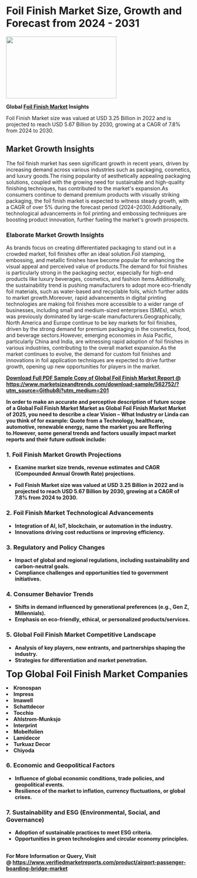 <H1>Foil Finish Market Size, Growth and Forecast from 2024 - 2031</H1><img class="aligncenter size-medium wp-image-584254" src="https://thirdeyenews.in/wp-content/uploads/2024/09/Global-Market-Research-300x168.jpeg" alt="" width="300" height="168" /><p><strong>Global&nbsp;<a href="https://www.marketsizeandtrends.com/download-sample/562752/?utm_source=Github8j?utm_medium=201">Foil Finish Market</a> Insights</strong></p><p>Foil Finish Market size was valued at USD 3.25 Billion in 2022 and is projected to reach USD 5.67 Billion by 2030, growing at a CAGR of 7.8% from 2024 to 2030.</p><p><h2>Market Growth Insights</h2> <p>The foil finish market has seen significant growth in recent years, driven by increasing demand across various industries such as packaging, cosmetics, and luxury goods.The rising popularity of aesthetically appealing packaging solutions, coupled with the growing need for sustainable and high-quality finishing techniques, has contributed to the market's expansion.As consumers continue to demand premium products with visually striking packaging, the foil finish market is expected to witness steady growth, with a CAGR of over 5% during the forecast period (2024–2030).Additionally, technological advancements in foil printing and embossing techniques are boosting product innovation, further fueling the market's growth prospects.</p> <p><strong><a href="#"></a></strong></p> <h3>Elaborate Market Growth Insights</h3> <p>As brands focus on creating differentiated packaging to stand out in a crowded market, foil finishes offer an ideal solution.Foil stamping, embossing, and metallic finishes have become popular for enhancing the visual appeal and perceived value of products.The demand for foil finishes is particularly strong in the packaging sector, especially for high-end products like luxury beverages, cosmetics, and fashion items.Additionally, the sustainability trend is pushing manufacturers to adopt more eco-friendly foil materials, such as water-based and recyclable foils, which further adds to market growth.Moreover, rapid advancements in digital printing technologies are making foil finishes more accessible to a wider range of businesses, including small and medium-sized enterprises (SMEs), which was previously dominated by large-scale manufacturers.Geographically, North America and Europe continue to be key markets for foil finishes, driven by the strong demand for premium packaging in the cosmetics, food, and beverage sectors.However, emerging economies in Asia Pacific, particularly China and India, are witnessing rapid adoption of foil finishes in various industries, contributing to the overall market expansion.As the market continues to evolve, the demand for custom foil finishes and innovations in foil application techniques are expected to drive further growth, opening up new opportunities for players in the market.</p> <p><strong><a href="#"></p><p><span class=""><strong>Download Full PDF Sample Copy of Global Foil Finish Market Report</strong> @ <a href="https://www.marketsizeandtrends.com/download-sample/562752/?utm_source=Github8j?utm_medium=201" target="_blank">https://www.marketsizeandtrends.com/download-sample/562752/?utm_source=Github8j?utm_medium=201</a></span></p><p>In order to make an accurate and perceptive description of future scope of a Global&nbsp;Foil Finish Market Market as Global&nbsp;Foil Finish Market Market of 2025, you need to describe a clear Vision &ndash; What Industry or Linda can you think of for example: Quote from a Technology, healthcare, automotive, renewable energy, name the market you are Reffering to.However, some general trends and factors usually impact market reports and their future outlook include:</p><h3>1.&nbsp;<strong>Foil Finish Market Growth Projections</strong></h3><ul><li>Examine market size trends, revenue estimates and CAGR (Compounded Annual Growth Rate) projections.</li><li><p>Foil Finish Market size was valued at USD 3.25 Billion in 2022 and is projected to reach USD 5.67 Billion by 2030, growing at a CAGR of 7.8% from 2024 to 2030.</p></li></ul><h3>2.&nbsp;<strong>Foil Finish Market Technological Advancements</strong></h3><ul><li>Integration of AI, IoT, blockchain, or automation in the industry.</li><li>Innovations driving cost reductions or improving efficiency.</li></ul><h3>3.&nbsp;<strong>Regulatory and Policy Changes</strong></h3><ul><li>Impact of global and regional regulations, including sustainability and carbon-neutral goals.</li><li>Compliance challenges and opportunities tied to government initiatives.</li></ul><h3>4.&nbsp;<strong>Consumer Behavior Trends</strong></h3><ul><li>Shifts in demand influenced by generational preferences (e.g., Gen Z, Millennials).</li><li>Emphasis on eco-friendly, ethical, or personalized products/services.</li></ul><h3>5.&nbsp;<strong>Global Foil Finish Market Competitive Landscape</strong></h3><ul><li>Analysis of key players, new entrants, and partnerships shaping the industry.</li><li>Strategies for differentiation and market penetration.</li></ul><p data-pm-slice="1 1 []"><span style="color: inherit; font-family: inherit; font-size: 25px;">Top Global Foil Finish Market Companies</span></p><div class="" data-test-id=""><p><li>Kronospan</li><li> Impress</li><li> Imawell</li><li> Schattdecor</li><li> Tocchio</li><li> Ahlstrom-Munksjo</li><li> Interprint</li><li> Mobelfolien</li><li> Lamidecor</li><li> Turkuaz Decor</li><li> Chiyoda</li></p></div><h3>6.&nbsp;<strong>Economic and Geopolitical Factors</strong></h3><ul><li>Influence of global economic conditions, trade policies, and geopolitical events.</li><li>Resilience of the market to inflation, currency fluctuations, or global crises.</li></ul><h3>7.&nbsp;<strong>Sustainability and ESG (Environmental, Social, and Governance)</strong></h3><ul><li>Adoption of sustainable practices to meet ESG criteria.</li><li>Opportunities in green technologies and circular economy principles.</li></ul><h2><strong style="font-size: 14px;">For More Information or Query, Visit @&nbsp;</strong><a style="background-color: #ffffff; font-size: 14px;" href="https://www.marketsizeandtrends.com/report/foil-finish-market/" target="_blank">https://www.verifiedmarketreports.com/product/airport-passenger-boarding-bridge-market</a></h2>